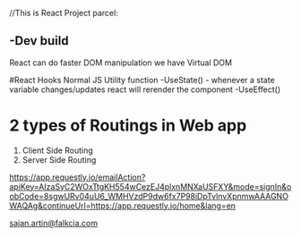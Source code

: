 //This is React Project
parcel:

-Dev build
-



React can do faster DOM manipulation
we have Virtual DOM

#React Hooks
Normal JS Utility function
-UseState() - whenever a state variable changes/updates react will rerender the component
-UseEffect()


# 2 types of Routings in Web app
1. Client Side Routing
2. Server Side Routing 

https://app.requestly.io/emailAction?apiKey=AIzaSyC2WOxTtgKH554wCezEJ4plxnMNXaUSFXY&mode=signIn&oobCode=8sgwURv04uU6_WMHVzdP9dw6fx7P98iDpTvlnvXpnmwAAAGNOWAQAg&continueUrl=https://app.requestly.io/home&lang=en

sajan.artin@falkcia.com

